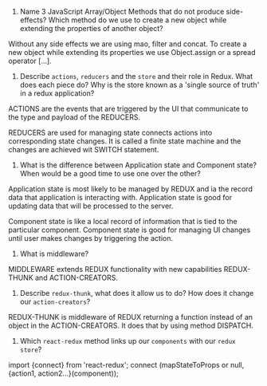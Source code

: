 1.  Name 3 JavaScript Array/Object Methods that do not produce side-effects? Which method do we use to create a new object while extending the properties of another object?

Without any side effects we are using mao, filter and concat. To create a new object while extending its properties we use Object.assign or a spread operator [...].

1.  Describe `actions`, `reducers` and the `store` and their role in Redux. What does each piece do? Why is the store known as a 'single source of truth' in a redux application?

ACTIONS are the events that are triggered by the UI that communicate to the type and payload of the REDUCERS.

REDUCERS are used for managing state connects actions into corresponding state changes. It is called a finite state machine and the changes are achieved wit SWITCH statement.

1.  What is the difference between Application state and Component state? When would be a good time to use one over the other?

Application state is most likely to be managed by REDUX and ia the record data that application is interacting with. Application state is good for updating data that will be processed to the server.

Component state is like a local record of information that is tied to the particular component. Component state is good for managing UI changes until user makes changes by triggering the action.

1.  What is middleware?

MIDDLEWARE extends REDUX functionality with new capabilities REDUX-THUNK and ACTION-CREATORS.

1.  Describe `redux-thunk`, what does it allow us to do? How does it change our `action-creators`?

REDUX-THUNK is middleware of REDUX returning a function instead of an object in the ACTION-CREATORS. It does that by using method DISPATCH.

1.  Which `react-redux` method links up our `components` with our `redux store`?

import {connect} from 'react-redux';
connect (mapStateToProps or null, {action1, action2...}(component));